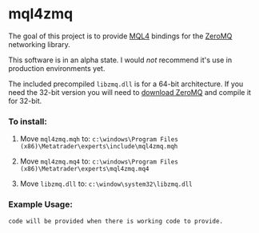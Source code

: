 # mql4zmq

The goal of this project is to provide [MQL4](http://docs.mql4.com/ "MQL4 documentation homepage.") bindings for the [ZeroMQ](http://zeromq.org/ "ZeroMQ homepage.") networking library. 

This software is in an alpha state. I would <i>not</i> recommend it's use in production environments yet.

The included precompiled `libzmq.dll` is for a 64-bit architecture. If you need the 32-bit version you will need to [download ZeroMQ](http://www.zeromq.org/intro:get-the-software "ZeroMQ download page.") and compile it for 32-bit.

### To install:

1. Move `mql4zmq.mqh` to: `c:\windows\Program Files (x86)\Metatrader\experts\include\mql4zmq.mqh`

2. Move `mql4zmq.mq4` to: `c:\windows\Program Files (x86)\Metatrader\experts\mql4zmq.mq4`

3. Move `libzmq.dll`  to: `c:\window\system32\libzmq.dll`

### Example Usage:

`code will be provided when there is working code to provide.`